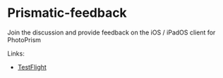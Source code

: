 # Prismatic-feedback

Join the discussion and provide feedback on the iOS / iPadOS client for PhotoPrism

Links:
- [TestFlight](https://testflight.apple.com/join/vzNQjaym)